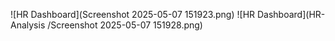 ![HR Dashboard](Screenshot 2025-05-07 151923.png)
![HR Dashboard](HR-Analysis
/Screenshot 2025-05-07 151928.png)
